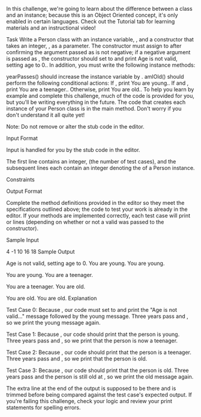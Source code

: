 In this challenge, we're going to learn about the difference between a class and an instance; because this is an Object Oriented concept, it's only enabled in certain languages. Check out the Tutorial tab for learning materials and an instructional video!

Task
Write a Person class with an instance variable, , and a constructor that takes an integer, , as a parameter. The constructor must assign to after confirming the argument passed as is not negative; if a negative argument is passed as , the constructor should set to and print Age is not valid, setting age to 0.. In addition, you must write the following instance methods:

yearPasses() should increase the instance variable by .
amIOld() should perform the following conditional actions:
If , print You are young..
If and , print You are a teenager..
Otherwise, print You are old..
To help you learn by example and complete this challenge, much of the code is provided for you, but you'll be writing everything in the future. The code that creates each instance of your Person class is in the main method. Don't worry if you don't understand it all quite yet!

Note: Do not remove or alter the stub code in the editor.

Input Format

Input is handled for you by the stub code in the editor.

The first line contains an integer, (the number of test cases), and the subsequent lines each contain an integer denoting the of a Person instance.

Constraints

Output Format

Complete the method definitions provided in the editor so they meet the specifications outlined above; the code to test your work is already in the editor. If your methods are implemented correctly, each test case will print or lines (depending on whether or not a valid was passed to the constructor).

Sample Input

4
-1
10
16
18
Sample Output

Age is not valid, setting age to 0.
You are young.
You are young.

You are young.
You are a teenager.

You are a teenager.
You are old.

You are old.
You are old.
Explanation

Test Case 0:
Because , our code must set to and print the "Age is not valid..." message followed by the young message. Three years pass and , so we print the young message again.

Test Case 1:
Because , our code should print that the person is young. Three years pass and , so we print that the person is now a teenager.

Test Case 2:
Because , our code should print that the person is a teenager. Three years pass and , so we print that the person is old.

Test Case 3:
Because , our code should print that the person is old. Three years pass and the person is still old at , so we print the old message again.

The extra line at the end of the output is supposed to be there and is trimmed before being compared against the test case's expected output. If you're failing this challenge, check your logic and review your print statements for spelling errors.
